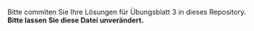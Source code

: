 Bitte commiten Sie Ihre Lösungen für Übungsblatt 3 in dieses Repository. **Bitte lassen Sie diese Datei unverändert.**